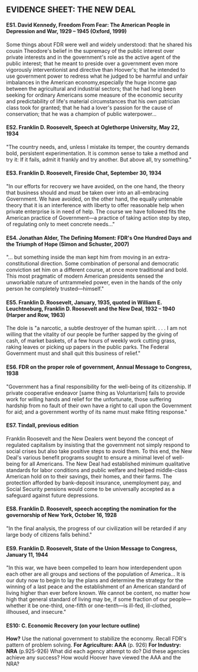 ## EVIDENCE SHEET: THE NEW DEAL

#### ES1. David Kennedy, Freedom From Fear: The American People in Depression and War, 1929 – 1945 (Oxford, 1999)
Some things about FDR were well and widely understood: that he shared his cousin Theodore's belief in the supremacy of the public interest over private interests and in the government's role as the active agent of the public interest; that he meant to preside over a government even more vigorously interventionist and directive than Hoover's; that he intended to use government power to redress what he judged to be harmful and unfair imbalances in the American economy,especially the huge income gap between the agricultural and industrial sectors; that he had long been seeking for ordinary Americans some measure of the economic security and predictability of life's material circumstances that his own patrician class took for granted; that he had a lover's passion for the cause of conservation; that he was a champion of public waterpower...

#### ES2. Franklin D. Roosevelt, Speech at Oglethorpe University, May 22, 1934
"The country needs, and, unless I mistake its temper, the country demands bold, persistent experimentation. It is common sense to take a method and try it: If it fails, admit it frankly and try another. But above all, try something."

#### ES3. Franklin D. Roosevelt, Fireside Chat, September 30, 1934
"In our efforts for recovery we have avoided, on the one hand, the theory that business should and must be taken over into an all-embracing Government. We have avoided, on the other hand, the equally untenable theory that it is an interference with liberty to offer reasonable help when private enterprise is in need of help. The course we have followed fits the American practice of Government—a practice of taking action step by step, of regulating only to meet concrete needs..."

#### ES4. Jonathan Alder, The Defining Moment: FDR's One Hundred Days and the Triumph of Hope (Simon and Schuster, 2007)
"... but something inside the man kept him from moving in an extra-constitutional direction. Some combination of personal and democratic conviction set him on a different course, at once more traditional and bold. This most pragmatic of modern American presidents sensed the unworkable nature of untrammeled power, even in the hands of the only person he completely trusted—himself."

#### ES5. Franklin D. Roosevelt, January, 1935, quoted in William E. Leuchtneburg, Franklin D. Roosevelt and the New Deal, 1932 – 1940 (Harper and Row, 1963)
The dole is "a narcotic, a subtle destroyer of the human spirit. . . . I am not willing that the vitality of our people be further sapped by the giving of cash, of market baskets, of a few hours of weekly work cutting grass, raking leaves or picking up papers in the public parks. The Federal Government must and shall quit this business of relief."

#### ES6. FDR on the proper role of government, Annual Message to Congress, 1938
"Government has a final responsibility for the well-being of its citizenship. If private cooperative endeavor [same thing as Voluntarism] fails to provide work for willing hands and relief for the unfortunate, those suffering hardship from no fault of their own have a right to call upon the Government for aid; and a government worthy of its name must make fitting response."

#### ES7. Tindall, previous edition
Franklin Roosevelt and the New Dealers went beyond the concept of regulated capitalism by insisting that the government not simply respond to social crises but also take positive steps to avoid them. To this end, the New Deal's various benefit programs sought to ensure a minimal level of well-being for all Americans. The New Deal had established minimum qualitative standards for labor conditions and public welfare and helped middle-class American hold on to their savings, their homes, and their farms. The protection afforded by bank-deposit insurance, unemployment pay, and Social Security pensions would come to be universally accepted as a safeguard against future depressions.

#### ES8. Franklin D. Roosevelt, speech accepting the nomination for the governorship of New York, October 16, 1928
"In the final analysis, the progress of our civilization will be retarded if any large body of citizens falls behind."

#### ES9. Franklin D. Roosevelt, State of the Union Message to Congress, January 11, 1944
"In this war, we have been compelled to learn how interdependent upon each other are all groups and sections of the population of America...
It is our duty now to begin to lay the plans and determine the strategy for the winning of a last peace and the establishment of an American standard of living higher than ever before known. We cannot be content, no matter how high that general standard of living may be, if some fraction of our people—whether it be one-third, one-fifth or one-tenth—is ill-fed, ill-clothed, illhoused, and insecure."

#### ES10: C. Economic Recovery (on your lecture outline)
**How?** Use the national government to stabilize the economy.
Recall FDR's pattern of problem solving.
**For Agriculture: AAA** (p. 926)
**For Industry: NRA** (p.925-926)
What did each agency attempt to do?
Did these agencies achieve any success?
How would Hoover have viewed the AAA and the NRA?
